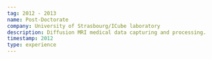```yaml
---
tag: 2012 - 2013
name: Post-Doctorate
company: University of Strasbourg/ICube laboratory
description: Diffusion MRI medical data capturing and processing.
timestamp: 2012
type: experience
---
```


